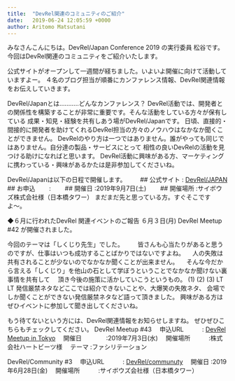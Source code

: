 ```yaml
---
title:  "DevRel関連のコミュニティのご紹介"
date:   2019-06-24 12:05:59 +0000
author: Aritomo Matsutani
---
```


みなさんこんにちは。DevRel/Japan Conference 2019 の実行委員 松谷です。
今回はDevRel関連のコミュニティをご紹介いたします。
<!--more-->

公式サイトがオープンして一週間が経ちました。いよいよ開催に向けて活動していますよー。
４名のブログ担当が順番にカンファレンス情報、DevRel関連情報をお伝えしていきます。 

DevRel/Japanとは………..どんなカンファレンス？
DevRel活動では、開発者との関係性を構築することが非常に重要です。そんな活動をしている方々が保有している
成果・知見・経験を共有しあう場がDevRel/Japanです。
日頃、直接的・間接的に開発者を助けてくれるDevRel担当の方々のノウハウはなかなか聞くことができません。
DevRelのやり方は一つではありません。誰がやっても同じではありません。自分達の製品・サービスにとって
相性の良いDevRelの活動を見つける助けになればと思います。
DevRel活動に興味がある方、マーケティングに携わっている・興味があるかたは是非参加してくださいね。

DevRel/Japanは以下の日程で開催します。
　　## 公式サイト :  [DevRel/JAPAN](https://devrel.tokyo/japan-2019/)
　　## お申込　　 :
　　## 開催日    :2019年9月7日(土)
　　## 開催場所   :サイボウズ株式会社様（日本橋タワー）
まだまだ先と思っている方。すぐそこですよ〜。

◆６月に行われたDevRel 関連イベントのご報告
６月３日(月)  DevRel Meetup #42  が開催されました。



今回のテーマは「しくじり先生」でした。
　　皆さんも心当たりがあると思うのですが、仕事はいつも成功することばかりではないですよね。
　人の失敗は共有されることが少ないのでなかなか聞くことが出来ません。
　そんな今だから言える「しくじり」を他山の石として学ぼうということでなかなか聞けない裏事情を共有して
　頂き今後の施策に活かしていこうというもの。
	(1)
	(2)
	(3)
	LT
	LT
発信厳禁ネタなどここでは紹介できないことや、大爆笑の失敗ネタ、
会場でしか聞くことができない発信厳禁ネタなど語って頂きました。
興味がある方はぜひイベントに参加して聞き出してくださいね。

もう待てないという方には、DevRel関連情報をお知らせしますね。
ぜひぜひこちらもチェックしてください。
DevRel Meetup #43
　申込URL　　　:  [DevRel Meetup in Tokyo](https://devrel.connpass.com/event/134434/)
　開催日　　　　:2019年7月3日(水)
　開催場所　　　:株式会社ハートビーツ様
　テーマ      :ファシリテーション

DevRel/Community #3
　申込URL　　　:  [DevRel/communuty](https://devrel.connpass.com/event/133456/)
　開催日      :2019年6月28日(金)
　開催場所　　　:サイボウズ会社様（日本橋タワー）


